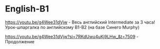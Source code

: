 # English-B1

https://youtu.be/g4Wee31dVjw - Весь английский Intermediate за 3 часа! Урок-шпаргалка по английскому B1-B2 (на базе Синего Murphy)

https://youtu.be/g4Wee31dVjw?si=7RKdUwu4uKj9LHw_&t=7509 - Продолжение
